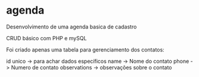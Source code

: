 # agenda
Desenvolvimento de uma agenda basica de cadastro

CRUD básico com PHP e mySQL

Foi criado apenas uma tabela para gerenciamento dos contatos:

id unico -> para achar dados específicos
name -> Nome do contato
phone -> Numero de contato
observations -> observações sobre o contato
